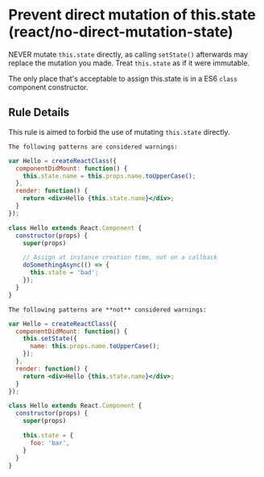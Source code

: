 # Prevent direct mutation of this.state (react/no-direct-mutation-state)

NEVER mutate `this.state` directly, as calling `setState()` afterwards may replace
the mutation you made. Treat `this.state` as if it were immutable.

The only place that's acceptable to assign this.state is in a ES6 `class` component constructor.

## Rule Details

This rule is aimed to forbid the use of mutating `this.state` directly.

```The following patterns are considered warnings:```

```jsx
var Hello = createReactClass({
  componentDidMount: function() {
    this.state.name = this.props.name.toUpperCase();
  },
  render: function() {
    return <div>Hello {this.state.name}</div>;
  }
});

class Hello extends React.Component {
  constructor(props) {
    super(props)

    // Assign at instance creation time, not on a callback
    doSomethingAsync(() => {
      this.state = 'bad';
    });
  }
}
```


```The following patterns are **not** considered warnings:```

```jsx
var Hello = createReactClass({
  componentDidMount: function() {
    this.setState({
      name: this.props.name.toUpperCase();
    });
  },
  render: function() {
    return <div>Hello {this.state.name}</div>;
  }
});

class Hello extends React.Component {
  constructor(props) {
    super(props)

    this.state = {
      foo: 'bar',
    }
  }
}
```
